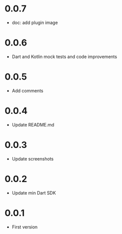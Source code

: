# 0.0.7

- doc: add plugin image

# 0.0.6

- Dart and Kotlin mock tests and code improvements

# 0.0.5

- Add comments

# 0.0.4

- Update README.md

# 0.0.3

- Update screenshots

# 0.0.2

- Update min Dart SDK

# 0.0.1

- First version